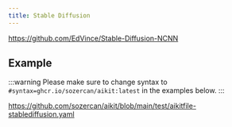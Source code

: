 ```yaml
---
title: Stable Diffusion
---
```


https://github.com/EdVince/Stable-Diffusion-NCNN

## Example

:::warning
Please make sure to change syntax to `#syntax=ghcr.io/sozercan/aikit:latest` in the examples below.
:::

https://github.com/sozercan/aikit/blob/main/test/aikitfile-stablediffusion.yaml
